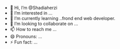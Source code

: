 - 👋 Hi, I’m @Shadiaherzi
- 👀 I’m interested in ...
- 🌱 I’m currently learning ..frond end web developer.
- 💞️ I’m looking to collaborate on ...
- 📫 How to reach me ...
- 😄 Pronouns: ...
- ⚡ Fun fact: ...

<!---
Shadiaherzi/Shadiaherzi is a ✨ special ✨ repository because its `README.md` (this file) appears on your GitHub profile.
You can click the Preview link to take a look at your changes.
--->
